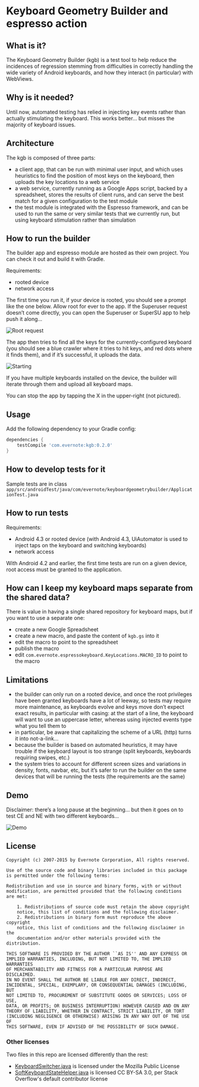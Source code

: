 # Keyboard Geometry Builder and espresso action

## What is it?

The Keyboard Geometry Builder (kgb) is a test tool to help reduce the incidences of regression stemming from difficulties in correctly handling the wide variety of Android keyboards, and how they interact (in particular) with WebViews.

## Why is it needed?

Until now, automated testing has relied in injecting key events rather than actually stimulating the keyboard. This works better… but misses the majority of keyboard issues.

## Architecture

The kgb is composed of three parts:

* a client app, that can be run with minimal user input, and which uses heuristics to find the position of most keys on the keyboard, then uploads the key locations to a web service
* a web service, currently running as a Google Apps script, backed by a spreadsheet, stores the results of client runs, and can serve the best match for a given configuration to the test module
* the test module is integrated with the Espresso framework, and can be used to run the same or very similar tests that we currently run, but using keyboard stimulation rather than simulation

## How to run the builder

The builder app and espresso module are hosted as their own project. You can check it out and build it with Gradle.

Requirements:

* rooted device
* network access

The first time you run it, if your device is rooted, you should see a prompt like the one below. Allow root for ever to the app. If the Superuser request doesn’t come directly, you can open the Superuser or SuperSU app to help push it along…

![Root request](media/root_request.png)

The app then tries to find all the keys for the currently-configured keyboard (you should see a blue crawler where it tries to hit keys, and red dots where it finds them), and if it’s successful, it uploads the data.

![Starting](media/starting.png)

If you have multiple keyboards installed on the device, the builder will iterate through them and upload all keyboard maps.

You can stop the app by tapping the X in the upper-right (not pictured).

## Usage

Add the following dependency to your Gradle config:

```groovy
dependencies {
    testCompile 'com.evernote:kgb:0.2.0'
}
```

## How to develop tests for it

Sample tests are in class `app/src/androidTest/java/com/evernote/keyboardgeometrybuilder/ApplicationTest.java`

## How to run tests

Requirements:
* Android 4.3 or rooted device (with Android 4.3, UiAutomator is used to inject taps on the keyboard and switching keyboards)
* network access

With Android 4.2 and earlier, the first time tests are run on a given device, root access must be granted to the application.

## How can I keep my keyboard maps separate from the shared data?

There is value in having a single shared repository for keyboard maps, but if you want to use a separate one:

* create a new Google Spreadsheet
* create a new macro, and paste the content of `kgb.gs` into it
* edit the macro to point to the spreadsheet
* publish the macro
* edit `com.evernote.espressokeyboard.KeyLocations.MACRO_ID` to point to the macro

## Limitations

* the builder can only run on a rooted device, and once the root privileges have been granted
keyboards have a lot of leeway, so tests may require more maintenance, as keyboards evolve and keys move
don’t expect exact results, in particular with casing: at the start of a line, the keyboard will want to use an uppercase letter, whereas using injected events type what you tell them to
* in particular, be aware that capitalizing the scheme of a URL (http) turns it into not-a-link…
* because the builder is based on automated heuristics, it may have trouble if the keyboard layout is too strange (split keyboards, keyboards requiring swipes, etc.)
* the system tries to account for different screen sizes and variations in density, fonts, navbar, etc, but it’s safer to run the builder on the same devices that will be running the tests (the requirements are the same)

## Demo

Disclaimer: there’s a long pause at the beginning… but then it goes on to test CE and NE with two different keyboards…

![Demo](media/keyboard_tests.gif)

## License

    Copyright (c) 2007-2015 by Evernote Corporation, All rights reserved.

    Use of the source code and binary libraries included in this package
    is permitted under the following terms:

    Redistribution and use in source and binary forms, with or without
    modification, are permitted provided that the following conditions
    are met:

        1. Redistributions of source code must retain the above copyright
        notice, this list of conditions and the following disclaimer.
        2. Redistributions in binary form must reproduce the above copyright
        notice, this list of conditions and the following disclaimer in the
        documentation and/or other materials provided with the distribution.

    THIS SOFTWARE IS PROVIDED BY THE AUTHOR ``AS IS'' AND ANY EXPRESS OR
    IMPLIED WARRANTIES, INCLUDING, BUT NOT LIMITED TO, THE IMPLIED WARRANTIES
    OF MERCHANTABILITY AND FITNESS FOR A PARTICULAR PURPOSE ARE DISCLAIMED.
    IN NO EVENT SHALL THE AUTHOR BE LIABLE FOR ANY DIRECT, INDIRECT,
    INCIDENTAL, SPECIAL, EXEMPLARY, OR CONSEQUENTIAL DAMAGES (INCLUDING, BUT
    NOT LIMITED TO, PROCUREMENT OF SUBSTITUTE GOODS OR SERVICES; LOSS OF USE,
    DATA, OR PROFITS; OR BUSINESS INTERRUPTION) HOWEVER CAUSED AND ON ANY
    THEORY OF LIABILITY, WHETHER IN CONTRACT, STRICT LIABILITY, OR TORT
    (INCLUDING NEGLIGENCE OR OTHERWISE) ARISING IN ANY WAY OUT OF THE USE OF
    THIS SOFTWARE, EVEN IF ADVISED OF THE POSSIBILITY OF SUCH DAMAGE.

### Other licenses

Two files in this repo are licensed differently than the rest:

* [KeyboardSwitcher.java](espressokeyboard/src/main/java/com/evernote/espressokeyboard/KeyboardSwitcher.java) is licensed under the Mozilla Public License
* [SoftKeyboardStateHelper.java](app/src/main/java/com/evernote/keyboardgeometrybuilder/SoftKeyboardStateHelper.java) is licensed CC BY-SA 3.0, per Stack Overflow's default contributor license